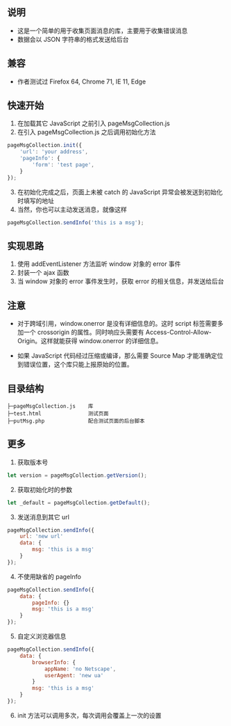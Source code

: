 ## 说明
- 这是一个简单的用于收集页面消息的库，主要用于收集错误消息
- 数据会以 JSON 字符串的格式发送给后台

## 兼容
- 作者测试过 Firefox 64, Chrome 71, IE 11, Edge

## 快速开始
1. 在加载其它 JavaScript 之前引入 pageMsgCollection.js
2. 在引入 pageMsgCollection.js 之后调用初始化方法
```javascript
pageMsgCollection.init({
    'url': 'your address',
    'pageInfo': {
        'form': 'test page',
    }
});
```
3. 在初始化完成之后，页面上未被 catch 的 JavaScript 异常会被发送到初始化时填写的地址
4. 当然，你也可以主动发送消息，就像这样
```javascript
pageMsgCollection.sendInfo('this is a msg');
```

## 实现思路
1. 使用 addEventListener 方法监听 window 对象的 error 事件
2. 封装一个 ajax 函数
3. 当 window 对象的 error 事件发生时，获取 error 的相关信息，并发送给后台

## 注意
- 对于跨域引用，window.onerror 是没有详细信息的。这时 script 标签需要多加一个 crossorigin 的属性。同时响应头需要有 Access-Control-Allow-Origin。这样就能获得 window.onerror 的详细信息。   

- 如果 JavaScript 代码经过压缩或编译，那么需要 Source Map 才能准确定位到错误位置，这个库只能上报原始的位置。

## 目录结构
```plaintext
├─pageMsgCollection.js    库
├─test.html               测试页面
├─putMsg.php              配合测试页面的后台脚本
```

## 更多
1. 获取版本号
```javascript
let version = pageMsgCollection.getVersion();
```
2. 获取初始化时的参数
```javascript
let _default = pageMsgCollection.getDefault();
```
3. 发送消息到其它 url
```javascript
pageMsgCollection.sendInfo({
    url: 'new url'
    data: {
        msg: 'this is a msg'
    }
});
```
4. 不使用缺省的 pageInfo
```javascript
pageMsgCollection.sendInfo({
    data: {
        pageInfo: {}
        msg: 'this is a msg'
    }
});
```
5. 自定义浏览器信息
```javascript
pageMsgCollection.sendInfo({
    data: {
        browserInfo: {
            appName: 'no Netscape',
            userAgent: 'new ua'
        }
        msg: 'this is a msg'
    }
});
```
6. init 方法可以调用多次，每次调用会覆盖上一次的设置
